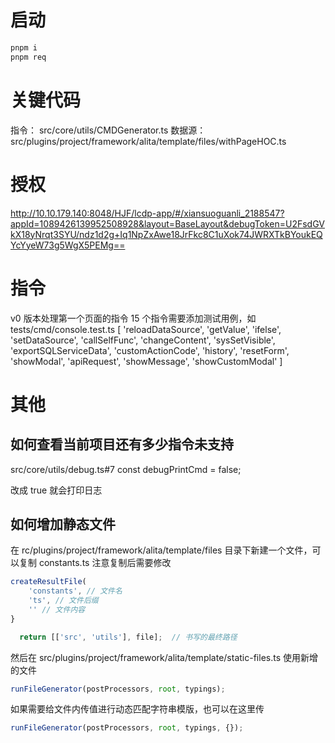 # 启动

```bash
pnpm i
pnpm req
```

# 关键代码

指令： src/core/utils/CMDGenerator.ts 数据源： src/plugins/project/framework/alita/template/files/withPageHOC.ts

# 授权

http://10.10.179.140:8048/HJF/lcdp-app/#/xiansuoguanli_2188547?appId=1089426139952508928&layout=BaseLayout&debugToken=U2FsdGVkX18yNrqt3SYU/ndz1d2g+Iq1NpZxAwe18JrFkc8C1uXok74JWRXTkBYoukEQYcYyeW73g5WgX5PEMg==

# 指令

v0 版本处理第一个页面的指令 15 个指令需要添加测试用例，如 tests/cmd/console.test.ts [ 'reloadDataSource', 'getValue', 'ifelse', 'setDataSource', 'callSelfFunc', 'changeContent', 'sysSetVisible', 'exportSQLServiceData', 'customActionCode', 'history', 'resetForm', 'showModal', 'apiRequest', 'showMessage', 'showCustomModal' ]

# 其他

## 如何查看当前项目还有多少指令未支持

src/core/utils/debug.ts#7 const debugPrintCmd = false;

改成 true 就会打印日志

## 如何增加静态文件

在 rc/plugins/project/framework/alita/template/files 目录下新建一个文件，可以复制 constants.ts 注意复制后需要修改

```ts
createResultFile(
    'constants', // 文件名
    'ts', // 文件后缀
    '' // 文件内容
}

  return [['src', 'utils'], file];  // 书写的最终路径
```

然后在 src/plugins/project/framework/alita/template/static-files.ts 使用新增的文件

```ts
runFileGenerator(postProcessors, root, typings);
```

如果需要给文件内传值进行动态匹配字符串模版，也可以在这里传

```ts
runFileGenerator(postProcessors, root, typings, {});
```
